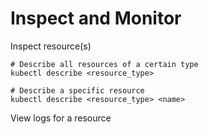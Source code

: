 # Inspect and Monitor

Inspect resource(s)
```
# Describe all resources of a certain type
kubectl describe <resource_type>

# Describe a specific resource
kubectl describe <resource_type> <name>
```


View logs for a resource